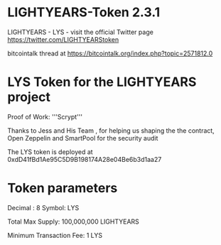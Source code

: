 # LIGHTYEARS-Token  2.3.1

LIGHTYEARS - LYS - visit the official Twitter page https://twitter.com/LIGHTYEARStoken 

bitcointalk thread at https://bitcointalk.org/index.php?topic=2571812.0


# LYS Token for the LIGHTYEARS project

Proof of Work: '''Scrypt'''

Thanks to Jess and His Team , for helping us shaping the the contract, Open Zeppelin and SmartPool for the security audit

The LYS token is deployed at 0xdD41fBd1Ae95C5D9B198174A28e04Be6b3d1aa27


# Token parameters
Decimal : 8
Symbol: LYS

Total Max Supply: 100,000,000 LIGHTYEARS

Minimum Transaction Fee: 1 LYS

